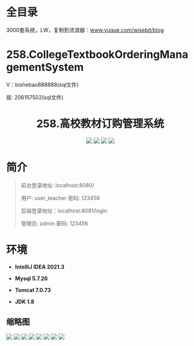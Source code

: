 # 全目录

3000套系统，LW，复制到流浪器：www.yuque.com/wisebit/blog

# 258.CollegeTextbookOrderingManagementSystem

<p>V：bishebao888888(sql文件)</p>
<p>抠: 206157502(sql文件)</p>

<p><h1 align="center">258.高校教材订购管理系统</h1></p>


<p align="center">
	<img src="https://img.shields.io/badge/jdk-1.8-orange.svg"/>
    <img src="https://img.shields.io/badge/springboot-5.x-lightgrey.svg"/>
    <img src="https://img.shields.io/badge/vue-3.x-blue.svg"/>
    <img src="https://img.shields.io/badge/mybatis-5.x-yellow.svg"/>
</p>

# 简介
>
> 
>
> 前台登录地址: localhost:8080/
>
> 用户: user_teacher 密码: 123456
>
> 后端登录地址：localhost:8081/login
>
> 管理员: admin   密码: 123456
>

# 环境

- <b>IntelliJ IDEA 2021.3</b>

- <b>Mysql 5.7.26</b>

- <b>Tomcat 7.0.73</b>

- <b>JDK 1.8</b>




## 缩略图

![](https://bitwise.oss-cn-heyuan.aliyuncs.com/2024/9/10/5f735faa-c8e9-4fec-9fa4-6eec46785f09.png)
![](https://bitwise.oss-cn-heyuan.aliyuncs.com/2024/9/10/04f3caff-c4eb-4471-895a-0e3790c809f1.png)
![](https://bitwise.oss-cn-heyuan.aliyuncs.com/2024/9/10/de586186-6fbe-4f8d-895d-0e158dee66fe.png)
![](https://bitwise.oss-cn-heyuan.aliyuncs.com/2024/9/10/e672ccde-b154-4f25-b5cb-8bef0780aac7.png)
![](https://bitwise.oss-cn-heyuan.aliyuncs.com/2024/9/10/70080d0b-9943-4ddc-8dc3-5db81d73f289.png)
![](https://bitwise.oss-cn-heyuan.aliyuncs.com/2024/9/10/c54e3768-9767-44e2-ac2e-aadd8f5d4356.png)
![](https://bitwise.oss-cn-heyuan.aliyuncs.com/2024/9/10/c5280eff-89f0-4e84-8fd3-b635e5cc51aa.png)
![](https://bitwise.oss-cn-heyuan.aliyuncs.com/2024/9/10/fe80a59c-0390-4592-be0c-b9ce015b044a.png)




